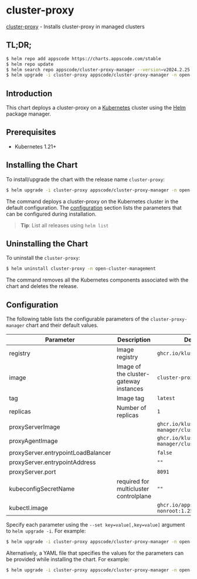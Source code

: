 # cluster-proxy

[cluster-proxy](https://github.com/kluster-manager/cluster-proxy) - Installs cluster-proxy in managed clusters

## TL;DR;

```bash
$ helm repo add appscode https://charts.appscode.com/stable
$ helm repo update
$ helm search repo appscode/cluster-proxy-manager --version=v2024.2.25
$ helm upgrade -i cluster-proxy appscode/cluster-proxy-manager -n open-cluster-management --create-namespace --version=v2024.2.25
```

## Introduction

This chart deploys a cluster-proxy on a [Kubernetes](http://kubernetes.io) cluster using the [Helm](https://helm.sh) package manager.

## Prerequisites

- Kubernetes 1.21+

## Installing the Chart

To install/upgrade the chart with the release name `cluster-proxy`:

```bash
$ helm upgrade -i cluster-proxy appscode/cluster-proxy-manager -n open-cluster-management --create-namespace --version=v2024.2.25
```

The command deploys a cluster-proxy on the Kubernetes cluster in the default configuration. The [configuration](#configuration) section lists the parameters that can be configured during installation.

> **Tip**: List all releases using `helm list`

## Uninstalling the Chart

To uninstall the `cluster-proxy`:

```bash
$ helm uninstall cluster-proxy -n open-cluster-management
```

The command removes all the Kubernetes components associated with the chart and deletes the release.

## Configuration

The following table lists the configurable parameters of the `cluster-proxy-manager` chart and their default values.

|             Parameter              |              Description               |                      Default                       |
|------------------------------------|----------------------------------------|----------------------------------------------------|
| registry                           | Image registry                         | <code>ghcr.io/kluster-manager</code>               |
| image                              | Image of the cluster-gateway instances | <code>cluster-proxy</code>                         |
| tag                                | Image tag                              | <code>latest</code>                                |
| replicas                           | Number of replicas                     | <code>1</code>                                     |
| proxyServerImage                   |                                        | <code>ghcr.io/kluster-manager/cluster-proxy</code> |
| proxyAgentImage                    |                                        | <code>ghcr.io/kluster-manager/cluster-proxy</code> |
| proxyServer.entrypointLoadBalancer |                                        | <code>false</code>                                 |
| proxyServer.entrypointAddress      |                                        | <code>""</code>                                    |
| proxyServer.port                   |                                        | <code>8091</code>                                  |
| kubeconfigSecretName               | required for multicluster controlplane | <code>""</code>                                    |
| kubectl.image                      |                                        | <code>ghcr.io/appscode/kubectl-nonroot:1.25</code> |


Specify each parameter using the `--set key=value[,key=value]` argument to `helm upgrade -i`. For example:

```bash
$ helm upgrade -i cluster-proxy appscode/cluster-proxy-manager -n open-cluster-management --create-namespace --version=v2024.2.25 --set registry=ghcr.io/kluster-manager
```

Alternatively, a YAML file that specifies the values for the parameters can be provided while
installing the chart. For example:

```bash
$ helm upgrade -i cluster-proxy appscode/cluster-proxy-manager -n open-cluster-management --create-namespace --version=v2024.2.25 --values values.yaml
```
